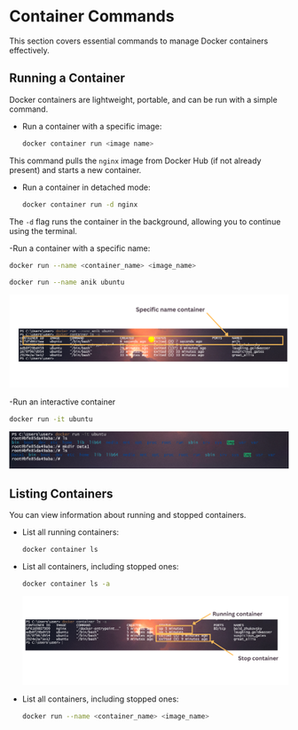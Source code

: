 # Container Commands

This section covers essential commands to manage Docker containers effectively.

## Running a Container

Docker containers are lightweight, portable, and can be run with a simple command.

- Run a container with a specific image:
  ```bash
  docker container run <image name>
  ```
This command pulls the `nginx` image from Docker Hub (if not already present) and starts a new container.
- Run a container in detached mode:
  ```bash
  docker container run -d nginx
  ```
The `-d` flag runs the container in the background, allowing you to continue using the terminal.

-Run a container with a specific name:
  ```bash
  docker run --name <container_name> <image_name>
  ```
  ```bash
  docker run --name anik ubuntu
  ```
<img src="https://github.com/anik-devops11/Docker-For-Beginners/blob/main/Images/specific-name.png" border="0">

-Run an interactive container
  ```bash
  docker run -it ubuntu
  ```
<img src="https://github.com/anik-devops11/Docker-For-Beginners/blob/main/Images/interactive.png" border="0">

## Listing Containers
You can view information about running and stopped containers.
- List all running containers:
  ```bash
  docker container ls
  ```
- List all containers, including stopped ones:
  ```bash
  docker container ls -a
  ```
  <img src="https://github.com/anik-devops11/Docker-For-Beginners/blob/main/Images/All-Container.png" border="0">

- List all containers, including stopped ones:
  ```bash
  docker run --name <container_name> <image_name>
  ```